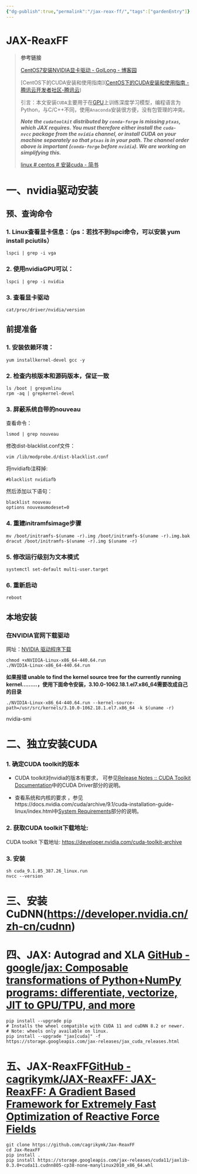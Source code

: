 ```yaml
---
{"dg-publish":true,"permalink":"/jax-reax-ff/","tags":["gardenEntry"]}
---
```



# JAX-ReaxFF

> **参考链接**
> 
> [CentOS7安装NVIDIA显卡驱动 - GolLong - 博客园](https://www.cnblogs.com/gollong/p/12655424.html)
> 
> [CentOS下的CUDA安装和使用指南]([CentOS下的CUDA安装和使用指南 - 腾讯云开发者社区-腾讯云](https://cloud.tencent.com/developer/article/1879466#:~:text=CentOS%E4%B8%8B%E7%9A%84CUDA%E5%AE%89%E8%A3%85%E5%92%8C%E4%BD%BF%E7%94%A8%E6%8C%87%E5%8D%97%20%E5%8F%91%E5%B8%83%E4%BA%8E2021-09-18%2000%3A15%3A04%20%E9%98%85%E8%AF%BB%201.3K%200,%E5%BC%95%E8%A8%80%EF%BC%9A%E6%9C%AC%E6%96%87%E5%AE%89%E8%A3%85%20CUDA%20%E4%B8%BB%E8%A6%81%E7%94%A8%E4%BA%8E%E5%9C%A8%20GPU%20%E4%B8%8A%E8%AE%AD%E7%BB%83%E6%B7%B1%E5%BA%A6%E5%AD%A6%E4%B9%A0%E6%A8%A1%E5%9E%8B%EF%BC%8C%E7%BC%96%E7%A8%8B%E8%AF%AD%E8%A8%80%E4%B8%BAPython%EF%BC%8C%E4%B8%8EC%2FC%2B%2B%E4%B8%8D%E5%90%8C%EF%BC%8C%E4%BD%BF%E7%94%A8%20Anaconda%20%E5%AE%89%E8%A3%85%E5%BE%88%E6%96%B9%E4%BE%BF%EF%BC%8C%E6%B2%A1%E6%9C%89%E5%8C%85%E7%AE%A1%E7%90%86%E7%9A%84%E5%86%B2%E7%AA%81%E3%80%82))
> 
>   引言：本文安装`CUDA`主要用于在[GPU](https://cloud.tencent.com/product/gpu?from=10680)上训练深度学习模型，编程语言为Python，与C/C++不同，使用`Anaconda`安装很方便，没有包管理的冲突。
> 
> ***Note the `cudatoolkit` distributed by `conda-forge` is missing `ptxas`, which JAX requires. You must therefore either install the `cuda-nvcc` package from the `nvidia` channel, or install CUDA on your machine separately so that `ptxas` is in your path. The channel order above is important (`conda-forge` before `nvidia`). We are working on simplifying this.***
> 
>  [linux # centos # 安装cuda - 简书](https://www.jianshu.com/p/375245691cf2)

# 一、nvidia驱动安装

## 预、查询命令

### 1. Linux查看显卡信息：（ps：若找不到lspci命令，可以安装 yum install pciutils）

```shell
lspci | grep -i vga
```

### 2. 使用nvidiaGPU可以：

```shell
lspci | grep -i nvidia
```

### 3. 查看显卡驱动

```shell
cat/proc/driver/nvidia/version
```

## 前提准备

### 1. 安装依赖环境：

```shell
yum installkernel-devel gcc -y
```

### 2. 检查内核版本和源码版本，保证一致

```shell
ls /boot | grepvmlinu
rpm -aq | grepkernel-devel
```

### 3. 屏蔽系统自带的nouveau

查看命令：

```shell
lsmod | grep nouveau
```

修改dist-blacklist.conf文件：

```shell
vim /lib/modprobe.d/dist-blacklist.conf
```

将nvidiafb注释掉:

```shell
#blacklist nvidiafb
```

然后添加以下语句：

```shell
blacklist nouveau
options nouveaumodeset=0
```

### 4. 重建initramfsimage步骤

```shell
mv /boot/initramfs-$(uname -r).img /boot/initramfs-$(uname -r).img.bak
dracut /boot/initramfs-$(uname -r).img $(uname -r)
```

### 5. 修改运行级别为文本模式

```shell
systemctl set-default multi-user.target
```

### 6. 重新启动

```shell
reboot
```

## 本地安装

### 在NVIDIA官网下载驱动

网址：[NVIDIA 驱动程序下载](https://www.nvidia.cn/Download/index.aspx?lang=cn)

```shell
chmod +xNVIDIA-Linux-x86_64-440.64.run
./NVIDIA-Linux-x86_64-440.64.run
```

**如果报错 unable to find the kernel source tree for the currently running kernel.........，使用下面命令安装，3.10.0-1062.18.1.el7.x86_64需要改成自己的目录**

```shell
./NVIDIA-Linux-x86_64-440.64.run --kernel-source-path=/usr/src/kernels/3.10.0-1062.18.1.el7.x86_64 -k $(uname -r)
```

nvidia-smi

# 二、独立安装CUDA

### 1. 确定CUDA toolkit的版本

+ CUDA toolkit对nvidia的版本有要求， 可参见[Release Notes :: CUDA Toolkit Documentation](https://docs.nvidia.com/cuda/cuda-toolkit-release-notes/index.html)中的CUDA Driver部分的说明。

+ 查看系统和内核的要求  ，参见https://docs.nvidia.com/cuda/archive/9.1/cuda-installation-guide-linux/index.html中[System Requirements](https://docs.nvidia.com/cuda/archive/9.1/cuda-installation-guide-linux/index.html#system-requirements)部分的说明。

### 2. 获取CUDA toolkit下载地址:

CUDA toolkit 下载地址: https://developer.nvidia.com/cuda-toolkit-archive  

### 3. 安装

```shell
sh cuda_9.1.85_387.26_linux.run
nvcc --version
```

# 三、安装CuDNN(https://developer.nvidia.cn/zh-cn/cudnn)

# 四、JAX: Autograd and XLA [GitHub - google/jax: Composable transformations of Python+NumPy programs: differentiate, vectorize, JIT to GPU/TPU, and more](https://github.com/google/jax)

```shell
pip install --upgrade pip
# Installs the wheel compatible with CUDA 11 and cuDNN 8.2 or newer.
# Note: wheels only available on linux.
pip install --upgrade "jax[cuda]" -f https://storage.googleapis.com/jax-releases/jax_cuda_releases.html
```

# 五、JAX-ReaxFF[GitHub - cagrikymk/JAX-ReaxFF: JAX-ReaxFF: A Gradient Based Framework for Extremely Fast Optimization of Reactive Force Fields](https://github.com/cagrikymk/JAX-ReaxFF)

```shell
git clone https://github.com/cagrikymk/Jax-ReaxFF
cd Jax-ReaxFF
pip install .
pip install https://storage.googleapis.com/jax-releases/cuda11/jaxlib-0.3.0+cuda11.cudnn805-cp38-none-manylinux2010_x86_64.whl
```
